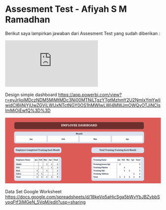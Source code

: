 # Assesment Test - Afiyah S M Ramadhan

Berikut saya lampirkan jawaban dari Assesment Test yang sudah diberikan :

![Assesment Test Answer](https://github.com/afiyahsm24/AssesmentTestAfiyah/blob/f48faf931266b2069a685536a499b16c0c56e8e4/Assesment%20Test%20-%20Afiyah%20S%20M%20Ramadhan.pdf)

Design simple dashboard
https://app.powerbi.com/view?r=eyJrIjoiMDczNDM5MjMtMDc3Ni00MTNjLTgzYTgtMzhmY2U2NmIxYmYwIiwidCI6IjNjYjUwZGViLWUxNTctNGY0OS1hMWIwLWI4MWJmOWQyOTJiNCIsImMiOjEwfQ%3D%3D

![Employee Dashboard.png](https://github.com/afiyahsm24/AssesmentTestAfiyah/blob/9f86781a48610fe553576758d0577ac0b0b4ae49/Employee%20Dashboard.png)

Data Set Google Worksheet
https://docs.google.com/spreadsheets/d/18keVq5aHicSga5bWvYbJBZybbSypqFtf3iMGeN_5VqM/edit?usp=sharing
